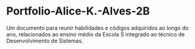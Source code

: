 # Portfolio-Alice-K.-Alves-2B
Um documento para reunir habilidades e códigos adquiridos ao longo do ano, relacionados ao ensino médio da Escola S integrado ao técnico de Desenvolvimento de Sistemas.

